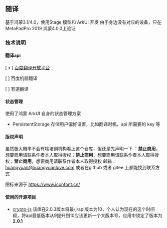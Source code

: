 ## 随译
基于鸿蒙3.1/4.0，使用Stage 模型和 ArkUI 开发
由于身边没有对应的设备，只在MetaPadPro 2019 鸿蒙4.0.0上验证

### 技术说明

#### 翻译api 

[ x ] [百度翻译开放平台](https://fanyi-api.baidu.com/)

[ ] 百度机器翻译

[ ] 有道翻译

#### 状态管理

使用了鸿蒙 ArkUI 自身的状态管理方案

* PersistentStorage 存储用户偏好设置，比如翻译时机，api 所需要的 key 等


#### 版权声明

虽然极大概率不会有啥培训机构看上这个仓库，但还是先声明一下 ：**禁止商用**，想要商用请联系作者本人取得授权；**禁止商用**，想要商用请联系作者本人取得授权；**禁止商用**，想要商用请联系作者本人取得授权
邮箱：huangyuan@huangyuanlove.com
或者在github 或者 gitee 上都能找到联系方式

图标来源于 https://www.iconfont.cn/

#### 使用的开源项目

*  [crypto-js](https://ohpm.openharmony.cn/#/cn/detail/@ohos%2Fcrypto-js) 该库在2.0.3版本将最小api版本为10，个人认为现在的这个时间段，将api最低版本从9提升到10应该更新一个大版本号，应用中锁定了版本为**2.0.1**

